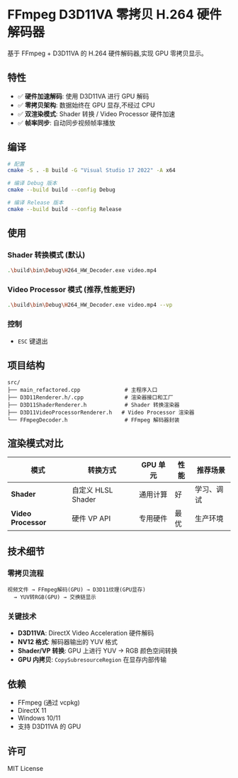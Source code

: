 # FFmpeg D3D11VA 零拷贝 H.264 硬件解码器

基于 FFmpeg + D3D11VA 的 H.264 硬件解码器,实现 GPU 零拷贝显示。

## 特性

- ✅ **硬件加速解码**: 使用 D3D11VA 进行 GPU 解码
- ✅ **零拷贝架构**: 数据始终在 GPU 显存,不经过 CPU
- ✅ **双渲染模式**: Shader 转换 / Video Processor 硬件加速
- ✅ **帧率同步**: 自动同步视频帧率播放

## 编译

```bash
# 配置
cmake -S . -B build -G "Visual Studio 17 2022" -A x64

# 编译 Debug 版本
cmake --build build --config Debug

# 编译 Release 版本
cmake --build build --config Release
```

## 使用

### Shader 转换模式 (默认)
```bash
.\build\bin\Debug\H264_HW_Decoder.exe video.mp4
```

### Video Processor 模式 (推荐,性能更好)
```bash
.\build\bin\Debug\H264_HW_Decoder.exe video.mp4 --vp
```

### 控制
- `ESC` 键退出

## 项目结构

```
src/
├── main_refactored.cpp              # 主程序入口
├── D3D11Renderer.h/.cpp             # 渲染器接口和工厂
├── D3D11ShaderRenderer.h            # Shader 转换渲染器
├── D3D11VideoProcessorRenderer.h   # Video Processor 渲染器
└── FFmpegDecoder.h                  # FFmpeg 解码器封装
```

## 渲染模式对比

| 模式 | 转换方式 | GPU 单元 | 性能 | 推荐场景 |
|------|---------|---------|------|---------|
| **Shader** | 自定义 HLSL Shader | 通用计算 | 好 | 学习、调试 |
| **Video Processor** | 硬件 VP API | 专用硬件 | 最优 | 生产环境 |

## 技术细节

### 零拷贝流程
```
视频文件 → FFmpeg解码(GPU) → D3D11纹理(GPU显存) 
  → YUV转RGB(GPU) → 交换链显示
```

### 关键技术
- **D3D11VA**: DirectX Video Acceleration 硬件解码
- **NV12 格式**: 解码器输出的 YUV 格式
- **Shader/VP 转换**: GPU 上进行 YUV → RGB 颜色空间转换
- **GPU 内拷贝**: `CopySubresourceRegion` 在显存内部传输

## 依赖

- FFmpeg (通过 vcpkg)
- DirectX 11
- Windows 10/11
- 支持 D3D11VA 的 GPU

## 许可

MIT License
